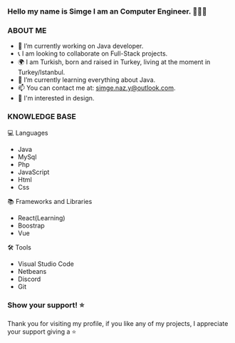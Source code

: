 ### Hello my name is Simge I am an Computer Engineer. 👋👩‍🎓
### ABOUT ME 
- 🔭 I’m currently working on Java developer.
- 📞 I am looking to collaborate on Full-Stack projects.
- 🌍 I am Turkish, born and raised in Turkey, living at the moment in Turkey/Istanbul.
- 🌱 I’m currently learning everything about Java.
- 📫 You can contact me at: simge.naz.y@outlook.com.
- 🎨 I'm interested in design.

### KNOWLEDGE BASE

💻 Languages 
- Java
- MySql
- Php
- JavaScript
- Html
- Css

📚 Frameworks and Libraries
- React(Learning)
- Boostrap
- Vue

🛠️ Tools
- Visual Studio Code
- Netbeans
- Discord
- Git

### Show your support! ⭐
Thank you for visiting my profile, if you like any of my projects, I appreciate your support giving a ⭐


